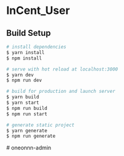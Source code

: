 # InCent_User

## Build Setup

```bash
# install dependencies
$ yarn install
$ npm install

# serve with hot reload at localhost:3000
$ yarn dev
$ npm run dev

# build for production and launch server
$ yarn build
$ yarn start
$ npm run build
$ npm run start

# generate static project
$ yarn generate
$ npm run generate
```
#   o n e o n n n - a d m i n  
 